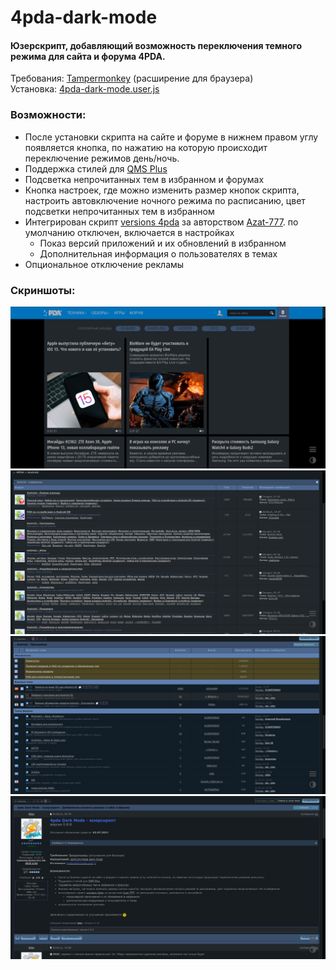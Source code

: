 # 4pda-dark-mode
#### Юзерскрипт, добавляющий возможность переключения темного режима для сайта и форума 4PDA.
Требования: [Tampermonkey](https://www.tampermonkey.net/) (расширение для браузера)  
Установка: [4pda-dark-mode.user.js](https://github.com/IamR3m/4pda-dark-mode/raw/main/4pda-dark-mode.user.js)
### Возможности:
- После установки скрипта на сайте и форуме в нижнем правом углу появляется кнопка, по нажатию на которую происходит переключение режимов день/ночь.
- Поддержка стилей для [QMS Plus](https://4pda.to/forum/index.php?showtopic=985927)
- Подсветка непрочитанных тем в избранном и форумах
- Кнопка настроек, где можно изменить размер кнопок скрипта, настроить автовключение ночного режима по расписанию, цвет подсветки непрочитанных тем в избранном
- Интегрирован скрипт [versions 4pda](https://greasyfork.org/ru/scripts/383001-versions-4pda) за авторством [Azat-777](https://4pda.to/forum/index.php?showuser=917143). по умолчанию отключен, включается в настройках
  - Показ версий приложений и их обновлений в избранном
  - Дополнительная информация о пользователях в темах
- Опциональное отключение рекламы
### Скриншоты:
![site](https://github.com/IamR3m/4pda-dark-mode/raw/IamR3m-patch-1/screenshots/site.png)
![forum](https://github.com/IamR3m/4pda-dark-mode/raw/IamR3m-patch-1/screenshots/forum.png)
![subforum](https://github.com/IamR3m/4pda-dark-mode/raw/IamR3m-patch-1/screenshots/subforum.png)
![topic](https://github.com/IamR3m/4pda-dark-mode/raw/IamR3m-patch-1/screenshots/topic.png)
